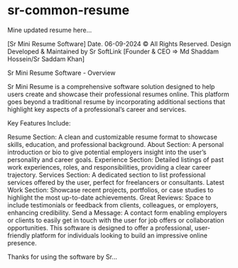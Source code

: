 # sr-common-resume
Mine updated resume here...

[Sr Mini Resume Software] Date. 06-09-2024
© All Rights Reserved. Design Developed & Maintained by Sr SoftLink 
[Founder & CEO => Md Shaddam Hossein/Sr Saddam Khan]

Sr Mini Resume Software - Overview

Sr Mini Resume is a comprehensive software solution designed to help users create and showcase their professional resumes online. 
This platform goes beyond a traditional resume by incorporating additional sections that highlight key aspects of a professional’s career and services.


Key Features Include:

Resume Section: A clean and customizable resume format to showcase skills, education, and professional background.
About Section: A personal introduction or bio to give potential employers insight into the user’s personality and career goals.
Experience Section: Detailed listings of past work experiences, roles, and responsibilities, providing a clear career trajectory.
Services Section: A dedicated section to list professional services offered by the user, perfect for freelancers or consultants.
Latest Work Section: Showcase recent projects, portfolios, or case studies to highlight the most up-to-date achievements.
Great Reviews: Space to include testimonials or feedback from clients, colleagues, or employers, enhancing credibility.
Send a Message: A contact form enabling employers or clients to easily get in touch with the user for job offers or collaboration opportunities.
This software is designed to offer a professional, user-friendly platform for individuals looking to build an impressive online presence.


Thanks for using the software by Sr...





